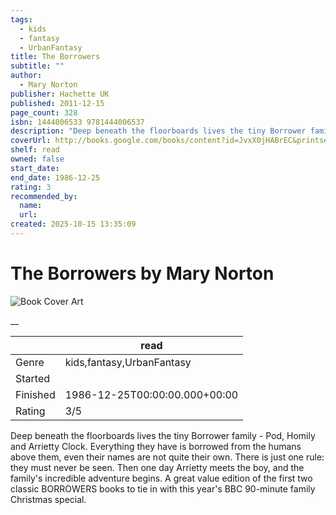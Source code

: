```yaml
---
tags:
  - kids
  - fantasy
  - UrbanFantasy
title: The Borrowers
subtitle: ""
author:
  - Mary Norton
publisher: Hachette UK
published: 2011-12-15
page_count: 328
isbn: 1444006533 9781444006537
description: "Deep beneath the floorboards lives the tiny Borrower family - Pod, Homily and Arrietty Clock. Everything they have is borrowed from the humans above them, even their names are not quite their own. There is just one rule: they must never be seen. Then one day Arrietty meets the boy, and the family's incredible adventure begins. A great value edition of the first two classic BORROWERS books to tie in with this year's BBC 90-minute family Christmas special."
coverUrl: http://books.google.com/books/content?id=JvxX0jHABrEC&printsec=frontcover&img=1&zoom=1&source=gbs_api
shelf: read
owned: false
start_date:
end_date: 1986-12-25
rating: 3
recommended_by:
  name:
  url:
created: 2025-10-15 13:35:09
---
```


# The Borrowers by Mary Norton

![Book Cover Art](http://books.google.com/books/content?id=JvxX0jHABrEC&printsec=frontcover&img=1&zoom=1&source=gbs_api)

__

| &nbsp; | read | 
| --- | --- |
| Genre | kids,fantasy,UrbanFantasy |
| Started |  |
| Finished | 1986-12-25T00:00:00.000+00:00 |
| Rating | 3/5 |

Deep beneath the floorboards lives the tiny Borrower family - Pod, Homily and Arrietty Clock. Everything they have is borrowed from the humans above them, even their names are not quite their own. There is just one rule: they must never be seen. Then one day Arrietty meets the boy, and the family's incredible adventure begins. A great value edition of the first two classic BORROWERS books to tie in with this year's BBC 90-minute family Christmas special.
